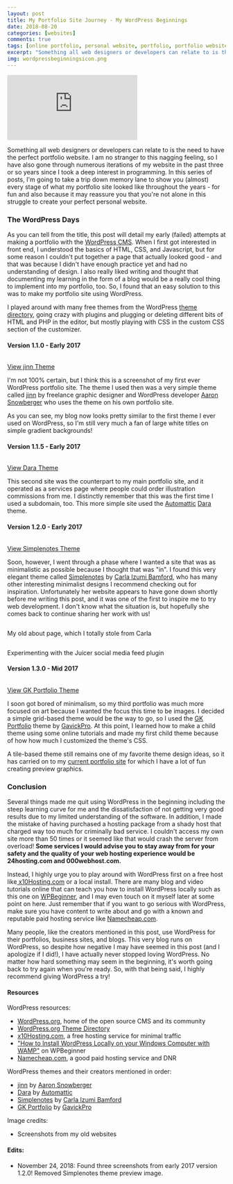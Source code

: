 ```yaml
---
layout: post
title: My Portfolio Site Journey - My WordPress Beginnings
date: 2018-08-20
categories: [websites]
comments: true
tags: [online portfolio, personal website, portfolio, portfolio website, web design, web development, wordpress]
excerpt: "Something all web designers or developers can relate to is the need to have the perfect portfolio website. I am no stranger to this nagging feeling, so I have also gone through numerous iterations of my website in the past three or so years since I took a deep interest in programming. In this series of posts, I'm going to take a trip down memory lane to show you (almost) every stage of what my portfolio site looked like throughout the years - for fun and also because it may reassure you that you're not alone in this struggle to create your perfect personal website."
img: wordpressbeginningsicon.png
---
```


<iframe class="video" src="https://www.youtube.com/embed/IGOW13_v0lE" frameborder="0" allow="accelerometer; autoplay; encrypted-media; gyroscope; picture-in-picture" allowfullscreen></iframe>

<p><first-letter>S</first-letter>omething all web designers or developers can relate to is the need to have the perfect portfolio website. I am no stranger to this nagging feeling, so I have also gone through numerous iterations of my website in the past three or so years since I took a deep interest in programming. In this series of posts, I'm going to take a trip down memory lane to show you (almost) every stage of what my portfolio site looked like throughout the years - for fun and also because it may reassure you that you're not alone in this struggle to create your perfect personal website.</p>

<h3>The WordPress Days</h3>

<p>As you can tell from the title, this post will detail my early (failed) attempts at making a portfolio with the <a href="https://wordpress.org" target="_blank">WordPress CMS</a>. When I first got interested in front end, I understood the basics of HTML, CSS, and Javascript, but for some reason I couldn't put together a page that actually looked good - and that was because I didn't have enough practice yet and had no understanding of design. I also really liked writing and thought that documenting my learning in the form of a blog would be a really cool thing to implement into my portfolio, too. So, I found that an easy solution to this was to make my portfolio site using WordPress.</p>

<p>I played around with many free themes from the WordPress <a href="https://wordpress.org/themes/" target="_blank">theme directory</a>, going crazy with plugins and plugging or deleting different bits of HTML and PHP in the editor, but mostly playing with CSS in the custom CSS section of the customizer.</p>

<h4>Version 1.1.0 - Early 2017</h4>

<img src="https://cozymaus.com/img/wpportfolio1.png" alt="" class="img-fluid"/>

<p class="caption"><a href="https://wordpress.org/themes/jinn/" target="_blank">View jinn Theme</a></p>

<p>I'm not 100% certain, but I think this is a screenshot of my first ever WordPress portfolio site. The theme I used then was a very simple theme called <a href="https://wordpress.org/themes/jinn/" target="_blank">jinn</a> by freelance graphic designer and WordPress developer <a href="https://www.aaronsnowberger.com/" target="_blank">Aaron Snowberger</a> who uses the theme on his own portfolio site.</p>

<p>As you can see, my blog now looks pretty similar to the first theme I ever used on WordPress, so I'm still very much a fan of large white titles on simple gradient backgrounds!</p>

<h4>Version 1.1.5 - Early 2017</h4>

<img src="https://cozymaus.com/img/artportfoliositescreenshot.png" alt="" class="img-fluid"/>

<p class="caption"><a href="https://wordpress.org/themes/dara/" target="_blank">View Dara Theme</a></p>

<p>This second site was the counterpart to my main portfolio site, and it operated as a services page where people could order illustration commissions from me. I distinctly remember that this was the first time I used a subdomain, too. This more simple site used the <a href="https://automattic.com/" target="_blank">Automattic</a> <a href="https://wordpress.org/themes/dara/" target="_blank">Dara</a> theme.</p>

<h4>Version 1.2.0 - Early 2017</h4>

<img src="https://cozymaus.com/img/PortfolioSite.png" alt="" class="img-fluid"/>

<p class="caption"><a rel="noreferrer noopener" href="https://wordpress.org/themes/simplenotes/" target="_blank">View Simplenotes Theme</a></p>

<p>Soon, however, I went through a phase where I wanted a site that was as minimalistic as possible because I thought that was "in". I found this very elegant theme called <a href="https://wordpress.org/themes/simplenotes/" target="_blank">Simplenotes</a> by <a href="https://www.behance.net/carla-izumi-bamford" target="_blank">Carla Izumi Bamford</a>, who has many other interesting minimalist designs I recommend checking out for inspiration. Unfortunately her website appears to have gone down shortly before me writing this post, and it was one of the first to inspire me to try web development. I don't know what the situation is, but hopefully she comes back to continue sharing her work with us!</p>

<img src="https://cozymaus.com/img/PortfolioSite3.png" alt="" class="img-fluid"/>

<p class="caption">My old about page, which I totally stole from Carla</p>

<img src="https://cozymaus.com/img/PortfolioSite2.png" alt="" class="img-fluid"/>

<p class="caption">Experimenting with the Juicer social media feed plugin</p>

<h4>Version 1.3.0 - Mid 2017</h4>

<img src="https://cozymaus.com/img/wpportfolio3gk.png" alt="" class="img-fluid"/>

<p class="caption"><a href="https://wordpress.org/themes/gk-portfolio/" target="_blank">View GK Portfolio Theme</a></p>

<p>I soon got bored of minimalism, so my third portfolio was much more focused on art because I wanted the focus this time to be images. I decided a simple grid-based theme would be the way to go, so I used the <a href="https://wordpress.org/themes/gk-portfolio/" target="_blank">GK Portfolio</a> theme by <a href="https://www.gavick.com/" target="_blank">GavickPro</a>. At this point, I learned how to make a child theme using some online tutorials and made my first child theme because of how how much I customized the theme's CSS.</p>

<p>A tile-based theme still remains one of my favorite theme design ideas, so it has carried on to my <a href="https://cozymaus.github.io" target="_blank">current portfolio site</a> for which I have a lot of fun creating preview graphics.</p>

<h3>Conclusion</h3>

<p>Several things made me quit using WordPress in the beginning including the steep learning curve for me and the dissatisfaction of not getting very good results due to my limited understanding of the software. In addition, I made the mistake of having purchased a hosting package from a shady host that charged way too much for criminally bad service. I couldn't access my own site more than 50 times or it seemed like that would crash the server from overload! <strong>Some services I would advise you to stay away from for your safety and the quality of your web hosting experience would be 24hosting.com and 000webhost.com.</strong></p>

<p>Instead, I highly urge you to play around with WordPress first on a free host like<a href="https://x10hosting.com" target="_blank"> x10Hosting.com</a> or a local install. There are many blog and video tutorials online that can teach you how to install WordPress locally such as this one on <a href="https://www.wpbeginner.com/wp-tutorials/how-to-install-wordpress-on-your-windows-computer-using-wamp/" target="_blank">WPBeginner</a>, and I may even touch on it myself later at some point on here. Just remember that if you want to go serious with WordPress, make sure you have content to write about and go with a known and reputable paid hosting service like <a href="https://namecheap.com" target="_blank">Namecheap.com</a>.</p>

<p>Many people, like the creators mentioned in this post, use WordPress for their portfolios, business sites, and blogs. This very blog runs on WordPress, so despite how negative I may have seemed in this post (and I apologize if I did!), I have actually never stopped loving WordPress. No matter how hard something may seem in the beginning, it's worth going back to try again when you're ready. So, with that being said, I highly recommend giving WordPress a try!</p>

<h4>Resources</h4>

<p>WordPress resources:</p>

<ul>
	<li><a href="https://wordpress.org/download" target="_blank">WordPress.org</a>, home of the open source CMS and its community</li>
	<li><a href="https://wordpress.org/themes/" target="_blank">WordPress.org Theme Directory</a></li>
	<li><a href="https://x10hosting.com" target="_blank">x10Hosting.com</a>, a free hosting service for minimal traffic</li>
	<li><a href="https://www.wpbeginner.com/wp-tutorials/how-to-install-wordpress-on-your-windows-computer-using-wamp/" target="_blank">"How to Install WordPress Locally on your Windows Computer with WAMP"</a> on WPBeginner</li>
	<li><a href="https://namecheap.com" target="_blank">Namecheap.com</a>, a good paid hosting service and DNR</li>
</ul>

<p>WordPress themes and their creators mentioned in order:</p>

<ul>
	<li><a href="https://wordpress.org/themes/jinn/" target="_blank">jinn</a> by <a href="https://www.aaronsnowberger.com/" target="_blank">Aaron Snowberger</a></li>
	<li><a href="https://wordpress.org/themes/dara/" target="_blank">Dara</a> by <a href="https://automattic.com/" target="_blank">Automattic</a></li>
	<li><a href="https://wordpress.org/themes/simplenotes/" target="_blank">Simplenotes</a> by <a href="https://www.behance.net/carla-izumi-bamford" target="_blank">Carla Izumi Bamford</a></li>
	<li><a href="https://wordpress.org/themes/gk-portfolio/" target="_blank">GK Portfolio</a> by <a href="https://www.gavick.com/" target="_blank">GavickPro</a></li>
</ul>

<p>Image credits:</p>

<ul>
	<li>Screenshots from my old websites</li>
</ul>

<h4>Edits:</h4>

<ul>
	<li>November 24, 2018: Found three screenshots from early 2017 version 1.2.0! Removed Simplenotes theme preview image.</li>
</ul>
